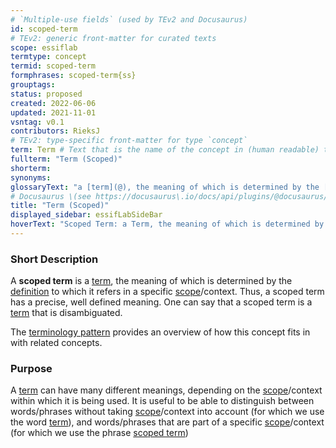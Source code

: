 ```yaml
---
# `Multiple-use fields` (used by TEv2 and Docusaurus)
id: scoped-term
# TEv2: generic front-matter for curated texts
scope: essiflab
termtype: concept
termid: scoped-term
formphrases: scoped-term{ss}
grouptags:
status: proposed
created: 2022-06-06
updated: 2021-11-01
vsntag: v0.1
contributors: RieksJ
# TEv2: type-specific front-matter for type `concept`
term: Term # Text that is the name of the concept in (human readable) texts.
fullterm: "Term (Scoped)"
shorterm:
synonyms:
glossaryText: "a [term](@), the meaning of which is determined by the [definition](@) to which it refers in a specific [scope](@)/context."
# Docusaurus \(see https://docusaurus\.io/docs/api/plugins/@docusaurus/plugin-content-docs#markdown-front-matter\):
title: "Term (Scoped)"
displayed_sidebar: essifLabSideBar
hoverText: "Scoped Term: a Term, the meaning of which is determined by the Definition to which it refers in a specific Scope/context."
---
```


### Short Description
A **scoped term** is a [term](@), the meaning of which is determined by the [definition](@) to which it refers in a specific [scope](@)/context. Thus, a scoped term has a precise, well defined meaning. One can say that a scoped term is a [term](@) that is disambiguated.

The [terminology pattern](pattern-terminology@) provides an overview of how this concept fits in with related concepts.

### Purpose
A [term](@) can have many different meanings, depending on the [scope](@)/context within which it is being used. It is useful to be able to distinguish between words/phrases without taking [scope](@)/context into account (for which we use the word [term](@)), and words/phrases that are part of a specific [scope](@)/context (for which we use the phrase [scoped term](@))
